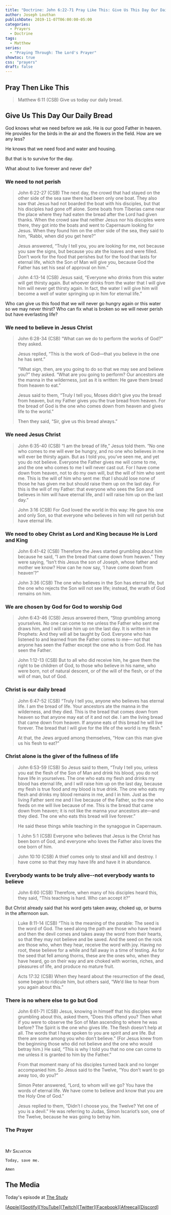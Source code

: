 ```yaml
---
title: "Doctrine: John 6:22-71 Pray Like This: Give Us This Day Our Daily Bread"
author: Joseph Louthan
publishDate: 2019-11-07T06:00:00-05:00
categories:
  - Prayers
  - Doctrine
tags:
  - Matthew
series:
  - "Praying Through: The Lord's Prayer"
showtoc: true
css: "prayers"
draft: false
---
```


## Pray Then Like This

>Matthew 6:11 (CSB) Give us today our daily bread.

## Give Us This Day Our Daily Bread

God knows what we need before we ask. He is our good Father in heaven. He provides for the birds in the air and the flowers in the field. How are we any less?

He knows that we need food and water and housing.

But that is to survive for the day.

What about to live forever and never die?

### We need to not perish

>John 6:22-27 (CSB) The next day, the crowd that had stayed on the other side of the sea saw there had been only one boat. They also saw that Jesus had not boarded the boat with his disciples, but that his disciples had gone off alone. Some boats from Tiberias came near the place where they had eaten the bread after the Lord had given thanks. When the crowd saw that neither Jesus nor his disciples were there, they got into the boats and went to Capernaum looking for Jesus. When they found him on the other side of the sea, they said to him, “Rabbi, when did you get here?”
>
>Jesus answered, “Truly I tell you, you are looking for me, not because you saw the signs, but because you ate the loaves and were filled. Don’t work for the food that perishes but for the food that lasts for eternal life, which the Son of Man will give you, because God the Father has set his seal of approval on him.”

>John 4:13-14 (CSB) Jesus said, “Everyone who drinks from this water will get thirsty again. But whoever drinks from the water that I will give him will never get thirsty again. In fact, the water I will give him will become a well of water springing up in him for eternal life.”

Who can give us this food that we will never go hungry again or this water so we may never thirst? Who can fix what is broken so we will never perish but have everlasting life?

### We need to believe in Jesus Christ

>John 6:28-34 (CSB) “What can we do to perform the works of God?” they asked.
>
>Jesus replied, “This is the work of God—that you believe in the one he has sent.”
>
>“What sign, then, are you going to do so that we may see and believe you?” they asked. “What are you going to perform? Our ancestors ate the manna in the wilderness, just as it is written: He gave them bread from heaven to eat.”
>
>Jesus said to them, “Truly I tell you, Moses didn’t give you the bread from heaven, but my Father gives you the true bread from heaven. For the bread of God is the one who comes down from heaven and gives life to the world.”
>
>Then they said, “Sir, give us this bread always.”

### We need Jesus Christ

>John 6:35-40 (CSB) “I am the bread of life,” Jesus told them. “No one who comes to me will ever be hungry, and no one who believes in me will ever be thirsty again. But as I told you, you’ve seen me, and yet you do not believe. Everyone the Father gives me will come to me, and the one who comes to me I will never cast out. For I have come down from heaven, not to do my own will, but the will of him who sent me. This is the will of him who sent me: that I should lose none of those he has given me but should raise them up on the last day. For this is the will of my Father: that everyone who sees the Son and believes in him will have eternal life, and I will raise him up on the last day.”

>John 3:16 (CSB) For God loved the world in this way: He gave his one and only Son, so that everyone who believes in him will not perish but have eternal life.

### We need to obey Christ as Lord and King because He is Lord and King

>John 6:41-42 (CSB) Therefore the Jews started grumbling about him because he said, “I am the bread that came down from heaven.” They were saying, “Isn’t this Jesus the son of Joseph, whose father and mother we know? How can he now say, ‘I have come down from heaven’?”

>John 3:36 (CSB) The one who believes in the Son has eternal life, but the one who rejects the Son will not see life; instead, the wrath of God remains on him.

### We are chosen by God for God to worship God

>John 6:43-46 (CSB) Jesus answered them, “Stop grumbling among yourselves. No one can come to me unless the Father who sent me draws him, and I will raise him up on the last day. It is written in the Prophets: And they will all be taught by God. Everyone who has listened to and learned from the Father comes to me— not that anyone has seen the Father except the one who is from God. He has seen the Father.

>John 1:12-13 (CSB) But to all who did receive him, he gave them the right to be children of God, to those who believe in his name, who were born, not of natural descent, or of the will of the flesh, or of the will of man, but of God.

### Christ is our daily bread

>John 6:47-52 (CSB) “Truly I tell you, anyone who believes has eternal life. I am the bread of life. Your ancestors ate the manna in the wilderness, and they died. This is the bread that comes down from heaven so that anyone may eat of it and not die. I am the living bread that came down from heaven. If anyone eats of this bread he will live forever. The bread that I will give for the life of the world is my flesh.”
>
>At that, the Jews argued among themselves, “How can this man give us his flesh to eat?”

### Christ alone is the giver of the fullness of life

>John 6:53-59 (CSB) So Jesus said to them, “Truly I tell you, unless you eat the flesh of the Son of Man and drink his blood, you do not have life in yourselves. The one who eats my flesh and drinks my blood has eternal life, and I will raise him up on the last day, because my flesh is true food and my blood is true drink. The one who eats my flesh and drinks my blood remains in me, and I in him. Just as the living Father sent me and I live because of the Father, so the one who feeds on me will live because of me. This is the bread that came down from heaven; it is not like the manna your ancestors ate—and they died. The one who eats this bread will live forever.”
>
>He said these things while teaching in the synagogue in Capernaum.

>1 John 5:1 (CSB) Everyone who believes that Jesus is the Christ has been born of God, and everyone who loves the Father also loves the one born of him.

>John 10:10 (CSB) A thief comes only to steal and kill and destroy. I have come so that they may have life and have it in abundance.

### Everybody wants to be truly alive--not everybody wants to believe

>John 6:60 (CSB) Therefore, when many of his disciples heard this, they said, “This teaching is hard. Who can accept it?”

But Christ already said that his word gets taken away, choked up, or burns in the afternoon sun.

>Luke 8:11-14 (CSB) “This is the meaning of the parable: The seed is the word of God. The seed along the path are those who have heard and then the devil comes and takes away the word from their hearts, so that they may not believe and be saved. And the seed on the rock are those who, when they hear, receive the word with joy. Having no root, these believe for a while and fall away in a time of testing. As for the seed that fell among thorns, these are the ones who, when they have heard, go on their way and are choked with worries, riches, and pleasures of life, and produce no mature fruit.

>Acts 17:32 (CSB) When they heard about the resurrection of the dead, some began to ridicule him, but others said, “We’d like to hear from you again about this.”

### There is no where else to go but God

>John 6:61-71 (CSB) Jesus, knowing in himself that his disciples were grumbling about this, asked them, “Does this offend you? Then what if you were to observe the Son of Man ascending to where he was before? The Spirit is the one who gives life. The flesh doesn’t help at all. The words that I have spoken to you are spirit and are life. But there are some among you who don’t believe.” (For Jesus knew from the beginning those who did not believe and the one who would betray him.) He said, “This is why I told you that no one can come to me unless it is granted to him by the Father.”
>
>From that moment many of his disciples turned back and no longer accompanied him. So Jesus said to the Twelve, “You don’t want to go away too, do you?”
>
>Simon Peter answered, “Lord, to whom will we go? You have the words of eternal life. We have come to believe and know that you are the Holy One of God.”
>
>Jesus replied to them, “Didn’t I choose you, the Twelve? Yet one of you is a devil.” He was referring to Judas, Simon Iscariot’s son, one of the Twelve, because he was going to betray him.

### The Prayer
&nbsp;

<div style="font-variant: small-caps;">
My Salvation
</div>

```text
Today, save me.

Amen
```

## The Media

Today's episode at [The Study](http://study.theologic.us/podcast/doctrine-john-622-71-pray-like-this-give-us-this-day-our-daily-bread)

\[[Apple](https://podcasts.apple.com/us/podcast/the-study/id1557102127)\]\[[Spotify](https://open.spotify.com/show/0Xs5qsNvWePyRqcmtOTPkR)\]\[[YouTube](http://youtube.theologic.us)\]\[[Twitch](http://twitch.theologic.us)\]\[[Twitter](https://twitter.com/theologic_us)\]\[[Facebook](https://www.facebook.com/groups/462231051477464)\]\[[Afreeca](https://bj.afreecatv.com/theologicus)\]\[[Discord](http://discord.theologic.us)\]
